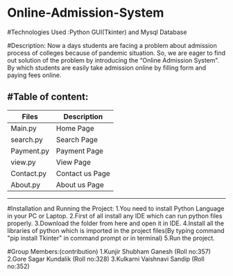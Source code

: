 # Online-Admission-System

#Technologies Used :Python GUI(Tkinter) and Mysql Database

#Description:
Now a days students are facing a problem about admission process of colleges because of pandemic situation. So, we are eager to find out solution of the problem by introducing the “Online Admission System”. By which students are easily take admission online by filling form and paying fees online.

#Table of content:
--------------------------------
| Files       | Description    |
| ----------- | ---------------|
| Main.py     | Home Page      |
| search.py   | Search Page    |
| Payment.py  | Payment Page   |
| view.py     | View Page      |
| Contact.py  | Contact us Page|
| About.py    | About us Page  |
--------------------------------

#Installation and Running the Project:
1.You need to install Python Language in your PC or Laptop.
2.First of all install any IDE which can run python files properly.
3.Download the folder from here and open it in IDE.
4.Install all the libraries of python which is imported in the project files(By typing command "pip install Tkinter" in command prompt or in terminal)
5.Run the project.

#Group Members:(contribution)
1.Kunjir Shubham Ganesh (Roll no:357)
2.Gore Sagar Kundalik (Roll no:328)
3.Kulkarni Vaishnavi Sandip (Roll no:352)
